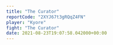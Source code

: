 ```yaml
---
title: "The Curator"
reportCode: "2XYJ67t3gRQqZ4FN"
player: "Kyore"
fight: "The Curator"
date: 2021-08-23T19:07:58.042000+00:00
---
```

